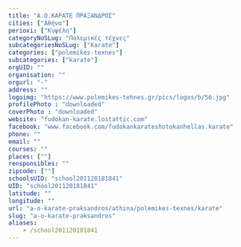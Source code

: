 ```yaml
---
title: "Α.Ο.ΚΑΡΑΤΕ ΠΡΑΞΑΝΔΡΟΣ"
cities: ["Αθήνα"]
perioxi: ["Κυψέλη"]
categoryNoSLug: "Πολεμικές τέχνες"
subcategoriesNoSLug: ["Karate"]
categories: ["polemikes-texnes"]
subcategories: ["karate"]
orgUID: ""
organisation: ""
orgurl: "-"
address: ""
logoimg: "https://www.polemikes-tehnes.gr/pics/logos/b/56.jpg"
profilePhoto : "downloaded"
coverPhoto : "downloaded"
website: "fudokan-karate.lostattic.com"
facebook: "www.facebook.com/fudokankarateshotokanhellas.karate"
phone: ""
email: ""
courses: ""
places: [""]
rensponsibles: ""
zipcode: [""]
schoolsUID: "school201120181841"
UID: "school201120181841"
latitude: ""
longitude: ""
url: "a-o-karate-praksandros/athina/polemikes-texnes/karate"
slug: "a-o-karate-praksandros"
aliases:
    - /school201120181841
---
```





